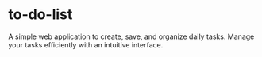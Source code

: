 # to-do-list
A simple web application to create, save, and organize daily tasks. Manage your tasks efficiently with an intuitive interface.
